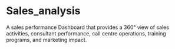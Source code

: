 # Sales_analysis
A sales performance Dashboard that provides a 360° view of sales activities, consultant performance, call centre operations, training programs, and marketing impact.
